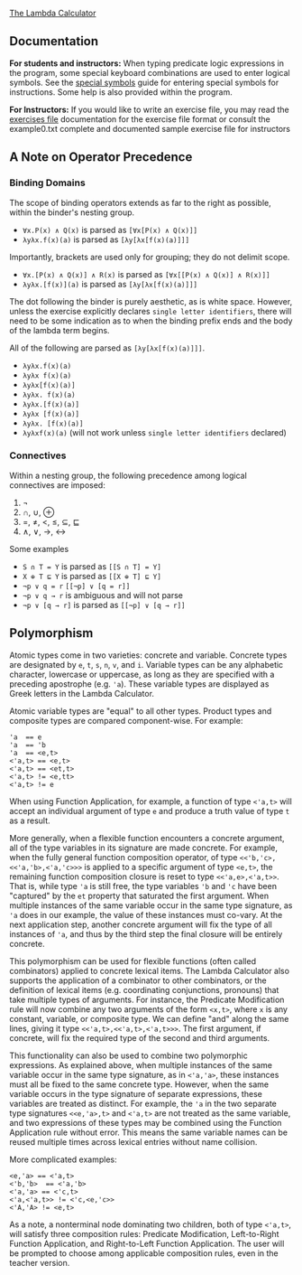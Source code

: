 [The Lambda Calculator](https://lambdacalculator.com)

## Documentation
**For students and instructors:** When typing predicate logic expressions in
the program, some special keyboard combinations are used to enter logical
symbols. See the [special symbols](https://github.com/nyusemantics/LambdaCalculatorPublic/wiki/Special-Symbols)
guide for entering special symbols for instructions. Some help is also provided
within the program.

**For Instructors:** If you would like to write an exercise file, you may read
the [exercises file](https://github.com/nyusemantics/LambdaCalculatorPublic/wiki/Exercise-File-Format) documentation
for the exercise file format or consult the example0.txt complete and
documented sample exercise file for instructors

## A Note on Operator Precedence

### Binding Domains

The scope of binding operators extends as far to the right as possible, within
the binder's nesting group.
* `∀x.P(x) ∧ Q(x)` is parsed as `[∀x[P(x) ∧ Q(x)]]`
* `λyλx.f(x)(a)` is parsed as `[λy[λx[f(x)(a)]]]`

Importantly, brackets are used only for grouping; they do not delimit scope.
* `∀x.[P(x) ∧ Q(x)] ∧ R(x)` is parsed as `[∀x[[P(x) ∧ Q(x)] ∧ R(x)]]`
* `λyλx.[f(x)](a)` is parsed as `[λy[λx[f(x)(a)]]]`

The dot following the binder is purely aesthetic, as is white space. However,
unless the exercise explicitly declares `single letter identifiers`, there will
need to be some indication as to when the binding prefix ends and the body of
the lambda term begins.

All of the following are parsed as `[λy[λx[f(x)(a)]]]`.
* `λyλx.f(x)(a)`
* `λyλx f(x)(a)`
* `λyλx[f(x)(a)]`
* `λyλx. f(x)(a)`
* `λyλx.[f(x)(a)]`
* `λyλx [f(x)(a)]`
* `λyλx. [f(x)(a)]`
* `λyλxf(x)(a)` (will not work unless `single letter identifiers` declared)

### Connectives

Within a nesting group, the following precedence among logical connectives are
imposed:
1. ¬
2. ∩, ∪, ⊕
3. =, ≠, <, ≤, ⊆, ⊑
4. ∧, ∨, →, ↔

Some examples
* `S ∩ T = Y` is parsed as `[[S ∩ T] = Y]`
* `X ⊕ T ⊑ Y` is parsed as `[[X ⊕ T] ⊑ Y]`
* `¬p ∨ q = r` `[[¬p] ∨ [q = r]]`
* `¬p ∨ q → r` is ambiguous and will not parse
* `¬p ∨ [q → r]` is parsed as `[[¬p] ∨ [q → r]]`

## Polymorphism
Atomic types come in two varieties: concrete and variable. Concrete types are designated by `e`, `t`, `s`, `n`, `v`, and `i`. Variable types can be any alphabetic character, lowercase or uppercase, as long as they are specified with a preceding apostrophe (e.g. `'a`). These variable types are displayed as Greek letters in the Lambda Calculator.

Atomic variable types are "equal" to all other types. Product types and composite types are compared component-wise. For example:

```
'a  == e
'a  == 'b
'a  == <e,t>
<'a,t> == <e,t>
<'a,t> == <et,t>
<'a,t> != <e,tt>
<'a,t> != e
```

When using Function Application, for example, a function of type `<'a,t>` will accept an individual argument of type `e` and produce a truth value of type `t` as a result.

More generally, when a flexible function encounters a concrete argument, all of the type variables in its signature are made concrete. For example, when the fully general function composition operator, of type `<<'b,'c>,<<'a,'b>,<'a,'c>>>` is applied to a specific argument of type `<e,t>`, the remaining function composition closure is reset to type `<<'a,e>,<'a,t>>`. That is, while type `'a` is still free, the type variables `'b` and `'c` have been "captured" by the `et` property that saturated the first argument. When multiple instances of the same variable occur in the same type signature, as `'a` does in our example, the value of these instances must co-vary. At the next application step, another concrete argument will fix the type of all instances of `'a`, and thus by the third step the final closure will be entirely concrete. 

This polymorphism can be used for flexible functions (often called combinators) applied to concrete lexical items. The Lambda Calculator also supports the application of a combinator to other combinators, or the definition of lexical items (e.g. coordinating conjunctions, pronouns) that take multiple types of arguments. For instance, the Predicate Modification rule will now combine any two arguments of the form `<x,t>`, where `x` is any constant, variable, or composite type. We can define "and" along the same lines, giving it type `<<'a,t>,<<'a,t>,<'a,t>>>`. The first argument, if concrete, will fix the required type of the second and third arguments.

This functionality can also be used to combine two polymorphic expressions. As explained above, when multiple instances of the same variable occur in the same type signature, as in `<'a,'a>`, these instances must all be fixed to the same concrete type. However, when the same variable occurs in the type signature of separate expressions, these variables are treated as distinct. For example, the `'a` in the two separate type signatures `<<e,'a>,t>` and `<'a,t>` are not treated as the same variable, and two expressions of these types may be combined using the Function Application rule without error. This means the same variable names can be reused multiple times across lexical entries without name collision.

More complicated examples:

```
<e,'a> == <'a,t>
<'b,'b>  == <'a,'b>
<'a,'a> == <'c,t>
<'a,<'a,t>> != <'c,<e,'c>>
<'A,'A> != <e,t>
```

As a note, a nonterminal node dominating two children, both of type `<'a,t>`, will satisfy three composition rules: Predicate Modification, Left-to-Right Function Application, and Right-to-Left Function Application. The user will be prompted to choose among applicable composition rules, even in the teacher version.